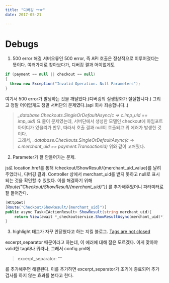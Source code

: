 ```yaml
---
title: "디버깅 ㅠㅠ"
date: 2017-05-21

---
```


# Debugs

1. 500 error 해결
서버오류인 500 error, 즉 API 호출은 정상적으로 이루어졌다는 뜻이다.
여러가지로 찾아보다가, 디버깅 결과 어이없게도

```csharp
if (payment == null || checkout == null)
{
  throw new Exception("Invalid Operation. Null Parameters");
}
```

여기서 500 error가 발생하는 것을 깨달았다.(디버깅의 실생활화가 절실합니다.)
그리고 정말 어이없게도 정말 서버단의 문제였다.(api 회사 죄송합니다..)

>*_database.Checkouts.SingleOrDefaultAsync(c => c.imp_uid == imp_uid)*
요 줄이 문제였는데, 서버단에서 생성한 모델인 checkout에 아임포트 아이디가 있을리가 만무, 따라서 호출 결과 null이 호출되고 위 에러가 발생한 것이다.  
그래서, *_database.Checkouts.SingleOrDefaultAsync(c => c.merchant_uid == payment.TransactionId)* 위와 같이 고쳐줬다.

2. Parameter가 잘 안들어가는 문제.

js로 location.href를 통해 /checkout/ShowResult/{merchant_uid_value}를 날려주었더니,
디버깅 결과. Controller 상에서 merchant_uid를 받지 못하고 null로 표시되는 것을 확인할 수 있었다.
이를 해결하기 위해 *[Route("Checkout/ShowResult/{merchant_uid}")]* 를 추가해주었더니 파라미터로 잘 들어간다.

```csharp
[HttpGet]
[Route("Checkout/ShowResult/{merchant_uid}")]
public async Task<IActionResult> ShowResult(string merchant_uid){
    return View(await *_checkoutservice.ShowResultAsync(merchant_uid)*);
}
```

3. highlight 태그가 자꾸 안닫혔다고 하는 지킬 블로그.
[Tags are not closed](http://blog.slaks.net/2013-08-09/jekyll-tag-was-never-closed/)

excerpt_separator 때문이라고 하는데, 이 에러에 대해 잘은 모르겠다. 이게 맞아야 valid한 tag라나 뭐라나, 그래서
config.yml에

> excerpt_separator: ""

를 추가해주면 해결된다. 이를 추가하면 excerpt_separator가 조기에 종료되어 추가 검사를 하지 않는 효과를 본다고 한다.
